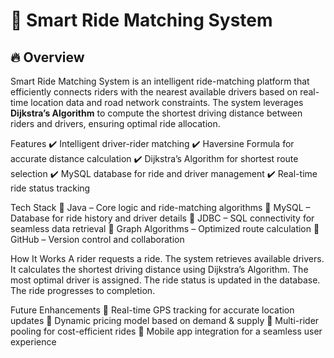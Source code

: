 # 🚖 Smart Ride Matching System

## 🔥 Overview
Smart Ride Matching System is an intelligent ride-matching platform that efficiently connects riders with the nearest available drivers based on real-time location data and road network constraints. The system leverages **Dijkstra’s Algorithm** to compute the shortest driving distance between riders and drivers, ensuring optimal ride allocation.

Features
✔️ Intelligent driver-rider matching
✔️ Haversine Formula for accurate distance calculation
✔️ Dijkstra’s Algorithm for shortest route selection
✔️ MySQL database for ride and driver management
✔️ Real-time ride status tracking

Tech Stack
🔹 Java – Core logic and ride-matching algorithms
🔹 MySQL – Database for ride history and driver details
🔹 JDBC – SQL connectivity for seamless data retrieval
🔹 Graph Algorithms – Optimized route calculation
🔹 GitHub – Version control and collaboration

How It Works
A rider requests a ride.
The system retrieves available drivers.
It calculates the shortest driving distance using Dijkstra’s Algorithm.
The most optimal driver is assigned.
The ride status is updated in the database.
The ride progresses to completion.

Future Enhancements
🚀 Real-time GPS tracking for accurate location updates
🚀 Dynamic pricing model based on demand & supply
🚀 Multi-rider pooling for cost-efficient rides
🚀 Mobile app integration for a seamless user experience
